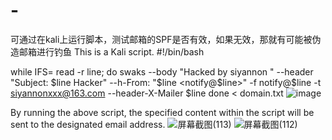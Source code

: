 # -
可通过在kali上运行脚本，测试邮箱的SPF是否有效，如果无效，那就有可能被伪造邮箱进行钓鱼
This is a Kali script.
#!/bin/bash

while IFS= read -r line; do
  swaks --body "Hacked by siyannon " --header "Subject: $line Hacker" --h-From: "$line <notify@$line>" -f notify@$line -t  siyannonxxx@163.com --header-X-Mailer $line
done < domain.txt  ![image](https://github.com/siyannon/-/assets/164863911/081e6465-970d-47ac-bcd1-e8456376a4d2)


By running the above script, the specified content within the script will be sent to the designated email address.
![屏幕截图(113)](https://github.com/siyannon/-/assets/164863911/fb93ec99-140a-42c5-a960-129b3c416fe5)
![屏幕截图(112)](https://github.com/siyannon/-/assets/164863911/10015c6d-ab6e-4a24-9e26-aa807cda4b46)


